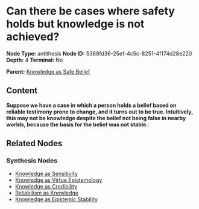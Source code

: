 # Can there be cases where safety holds but knowledge is not achieved?

**Node Type:** antithesis
**Node ID:** 5388fd36-25ef-4c5c-8251-4f174d28e220
**Depth:** 4
**Terminal:** No

**Parent:** [Knowledge as Safe Belief](knowledge-as-safe-belief-synthesis-af0a37e1-1d76-4b17-b662-0d69eb78ee4a.md)

## Content

**Suppose we have a case in which a person holds a belief based on reliable testimony prone to change, and it turns out to be true. Intuitively, this may not be knowledge despite the belief not being false in nearby worlds, because the basis for the belief was not stable.**

## Related Nodes

### Synthesis Nodes

- [Knowledge as Sensitivity](knowledge-as-sensitivity-synthesis-4a27f26e-c305-4b98-b095-ea1dce6df8da.md)
- [Knowledge as Virtue Epistemology](knowledge-as-virtue-epistemology-synthesis-e4cdf095-3954-430c-af73-5958efc6e3de.md)
- [Knowledge as Credibility](knowledge-as-credibility-synthesis-a0bcf113-f042-4074-9c9e-d3dfadcfa733.md)
- [Reliabilism as Knowledge](reliabilism-as-knowledge-synthesis-ec2de75a-a2d2-4a56-903a-449aea39abd9.md)
- [Knowledge as Epistemic Stability](knowledge-as-epistemic-stability-synthesis-5b9bb75f-de1a-462c-96c3-ad57c31d2ba4.md)
